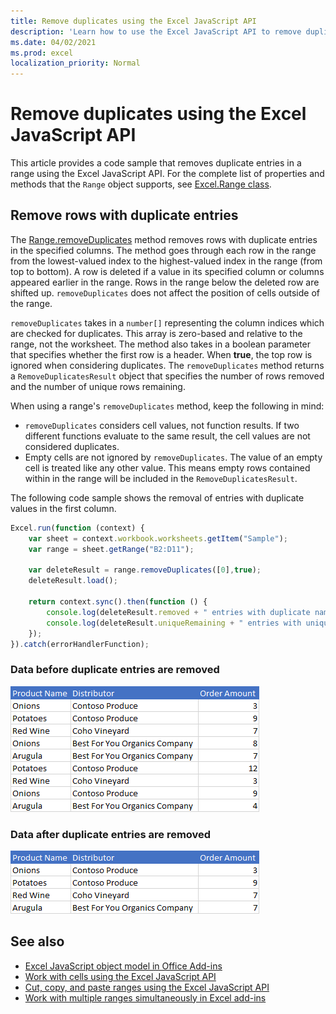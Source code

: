 ```yaml
---
title: Remove duplicates using the Excel JavaScript API
description: 'Learn how to use the Excel JavaScript API to remove duplicates.' 
ms.date: 04/02/2021 
ms.prod: excel
localization_priority: Normal
---
```


# Remove duplicates using the Excel JavaScript API

This article provides a code sample that removes duplicate entries in a range using the Excel JavaScript API. For the complete list of properties and methods that the `Range` object supports, see [Excel.Range class](/javascript/api/excel/excel.range).

## Remove rows with duplicate entries

The [Range.removeDuplicates](/javascript/api/excel/excel.range#removeduplicates-columns--includesheader-) method removes rows with duplicate entries in the specified columns. The method goes through each row in the range from the lowest-valued index to the highest-valued index in the range (from top to bottom). A row is deleted if a value in its specified column or columns appeared earlier in the range. Rows in the range below the deleted row are shifted up. `removeDuplicates` does not affect the position of cells outside of the range.

`removeDuplicates` takes in a `number[]` representing the column indices which are checked for duplicates. This array is zero-based and relative to the range, not the worksheet. The method also takes in a boolean parameter that specifies whether the first row is a header. When **true**, the top row is ignored when considering duplicates. The `removeDuplicates` method returns a `RemoveDuplicatesResult` object that specifies the number of rows removed and the number of unique rows remaining.

When using a range's `removeDuplicates` method, keep the following in mind:

- `removeDuplicates` considers cell values, not function results. If two different functions evaluate to the same result, the cell values are not considered duplicates.
- Empty cells are not ignored by `removeDuplicates`. The value of an empty cell is treated like any other value. This means empty rows contained within in the range will be included in the `RemoveDuplicatesResult`.

The following code sample shows the removal of entries with duplicate values in the first column.

```js
Excel.run(function (context) {
    var sheet = context.workbook.worksheets.getItem("Sample");
    var range = sheet.getRange("B2:D11");

    var deleteResult = range.removeDuplicates([0],true);
    deleteResult.load();

    return context.sync().then(function () {
        console.log(deleteResult.removed + " entries with duplicate names removed.");
        console.log(deleteResult.uniqueRemaining + " entries with unique names remain in the range.");
    });
}).catch(errorHandlerFunction);
```

### Data before duplicate entries are removed

![Data in Excel before range's remove duplicates method has been run](../images/excel-ranges-remove-duplicates-before.png)

### Data after duplicate entries are removed

![Data in Excel after range's remove duplicates method has been run](../images/excel-ranges-remove-duplicates-after.png)

## See also

- [Excel JavaScript object model in Office Add-ins](excel-add-ins-core-concepts.md)
- [Work with cells using the Excel JavaScript API](excel-add-ins-cells.md)
- [Cut, copy, and paste ranges using the Excel JavaScript API](excel-add-ins-ranges-cut-copy-paste.md)
- [Work with multiple ranges simultaneously in Excel add-ins](excel-add-ins-multiple-ranges.md)
